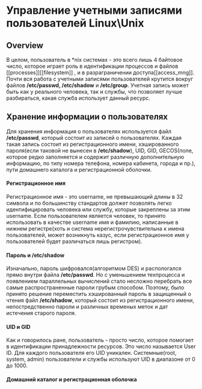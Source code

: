 # Управление учетными записями пользователей Linux\Unix
##  Overview
В целом, пользователь в \*nix системах - это всего лишь 4 байтовое число, которое играет роль в идентификации процессов и файлов [[processes]][[filesystem]] , и в разраграничении доступа[[access_mng]]. Почти вся работа c учетными записями пользователей крутится вокруг файлов **/etc/passwd, /etc/shadow** и **/etc/group**. Учетная запись может быть как у реального человека, так и службы, что позволяет лучше разбираться, какая служба использует данный ресурс.
## Хранение информации о пользователях
Для хранения информация о пользователях используется файл **/etc/passwd**, который состоит из записей о пользователях. Каждая такая запись состоит из регистрационного имени, хэшированного пароля(если таковой не вынесен в **/etc/shadow**), UID, GID, GECOS(поле, которое редко заполняется и содержит различную дополнительную информацию, по типу номера телефона, номера кабинета, города и пр.), пути домашнего каталога и регистрационной оболочки.
#### Регистрационное имя
Регистрационное имя - это username, не превышающий длины в 32 символа и по большинству стандартов должет позволять легко идентифицировать человека или службу, которые закреплены за этим username.
Если пользователем является человек, то принято использовать в качестве username имя и фамилию, написанные в нижнем регистре(хоть и система нерегистрочувствительна к имена пользователей, может возникнуть казус, если регистрационное имя у пользователей будет различаться лишь регистром).
#### Пароль и /etc/shadow
Изначально, пароль шифровался(алгоритмом DES) и распологался прямо внутри файла **/etc/passwd**. Но с уменьшением техпроцесса и появлением параллельных вычислений стало несложно перебрать все самые распространенные пароли грубым способом. Поэтому, было принято решение переместить хэшированный пароль в защищенный о чтения файл **/etc/shadow**, который состоит из регистрационного имени, непостредственно пароли и различных временых меток и дат истечения старого пароля.
#### UID и GID
Как и говорилось ране, пользователь - просто число, которое помогает в идентификации принадлежности ресурсов. Это число называется User ID. Для каждого пользователя его UID уникален. Системные(root, system, admin) пользователи и службы используют UID в диапазоне от 0 до 1000. 
#### Домашний каталог и регистрационная оболочка